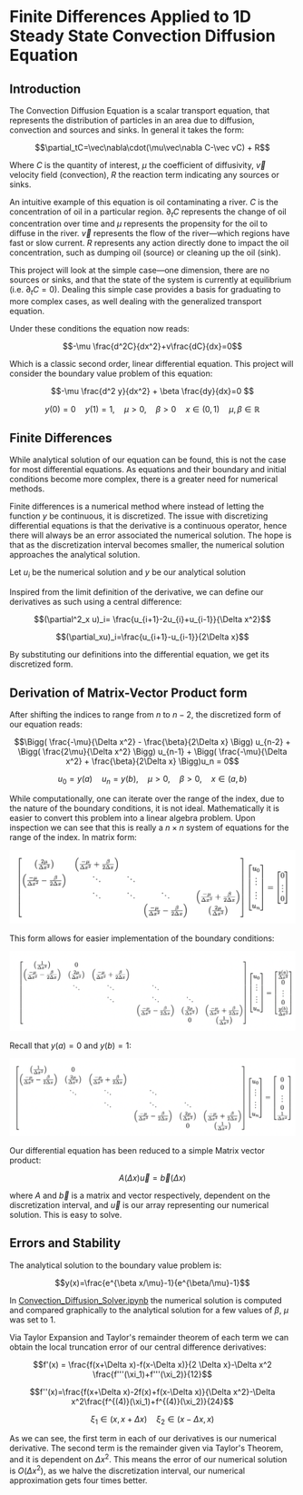 # Finite Differences Applied to 1D Steady State Convection Diffusion Equation
## Introduction

The Convection Diffusion Equation is a scalar transport equation, that represents the distribution of particles in an area due to diffusion, convection and sources and sinks. In general it takes the form:

$$\partial_tC=\vec\nabla\cdot(\mu\vec\nabla C-\vec vC) + R​$$

Where $C$ is the quantity of interest, $\mu$ the coefficient of diffusivity, $\vec v$ velocity field (convection), $R$ the reaction term indicating any sources or sinks. 

An intuitive example of this equation is oil contaminating a river. $C$ is the concentration of oil in a particular region. $\partial_tC$ represents the change of oil concentration over time and $\mu$ represents the propensity for the oil to diffuse in the river. $\vec v$ represents the flow of the river—which regions have fast or slow current. $R$ represents any action directly done to impact the oil concentration, such as dumping oil (source) or cleaning up the oil (sink). 

This project will look at the simple case—one dimension, there are no sources or sinks, and that the state of the system is currently at equilibrium (i.e. $\partial_t C=0$). Dealing this simple case provides a basis for graduating to more complex cases, as well dealing with the generalized transport equation. 

Under these conditions the equation now reads:

$$-\mu \frac{d^2C}{dx^2}+v\frac{dC}{dx}=0$$

Which is a classic second order, linear differential equation. This project will consider the boundary value problem of this equation:

$$-\mu \frac{d^2 y}{dx^2} + \beta \frac{dy}{dx}=0 $$

$$ y(0)=0 \quad y(1)=1 , \quad \mu>0, \quad \beta > 0 \quad x\in(0,1) \quad \mu,\beta\in\mathbb{R}$$

## Finite Differences

While analytical solution of our equation can be found, this is not the case for most differential equations. As equations and their boundary and initial conditions become more complex, there is a greater need for numerical methods. 

Finite differences is a numerical method where instead of letting the function $y$ be continuous, it is discretized. The issue with discretizing differential equations is that the derivative is a continuous operator, hence there will always be an error associated the numerical solution. The hope is that as the discretization interval becomes smaller, the numerical solution approaches the analytical solution. 

Let $u_i$ be the numerical solution and $y$ be our analytical solution

Inspired from the limit definition of the derivative, we can define our derivatives as such using a central difference: 
```math
(\partial^2_x u)_i= \frac{u_{i+1}-2u_{i}+u_{i-1}}{\Delta x^2}
```

```math
(\partial_xu)_i=\frac{u_{i+1}-u_{i-1}}{2\Delta x}
```
By substituting our definitions into the differential equation, we get its discretized form.
## Derivation of Matrix-Vector Product form

After shifting the indices to range from $n$ to $n-2$, the discretized form of our equation reads:
```math
\Bigg( \frac{-\mu}{\Delta x^2} - \frac{\beta}{2\Delta x} \Bigg) u_{n-2} + \Bigg( \frac{2\mu}{\Delta x^2} \Bigg) u_{n-1} + \Bigg( \frac{-\mu}{\Delta x^2} + \frac{\beta}{2\Delta x} \Bigg)u_n = 0
```

$$u_0= y(a) \quad u_n = y(b), \quad \mu > 0, \quad \beta > 0, \quad x\in(a,b)$$

While computationally, one can iterate over the range of the index, due to the nature of the boundary conditions, it is not ideal. Mathematically it is easier to convert this problem into a linear algebra problem. Upon inspection we can see that this is really a $n\times n$ system of equations for the range of the index. In matrix form:

![Matrix Equation](Matrix1.png)

This form allows for easier implementation of the boundary conditions:

![Matrix Equation](Matrix2.png)

Recall that $y(a)=0$ and $y(b)=1$:

![Matrix Equation](Matrix3.png)

Our differential equation has been reduced to a simple Matrix vector product:

$$A(\Delta x)\vec{u}=\vec{b}(\Delta x)$$

where $A$ and $\vec{b}$ is a matrix and vector respectively, dependent on the discretization interval, and $\vec{u}$ is our array representing our numerical solution. This is easy to solve. 

## Errors and Stability

The analytical solution to the boundary value problem is:

$$y(x)=\frac{e^{\beta x/\mu}-1}{e^{\beta/\mu}-1}$$

In [Convection_Diffusion_Solver.ipynb](Convection_Diffusion_Solver.ipynb) the numerical solution is computed and compared graphically to the analytical solution for a few values of $\beta$, $\mu$ was set to 1.

Via Taylor Expansion and Taylor's remainder theorem of each term we can obtain the local truncation error of our central difference derivatives:


$$f'(x) = \frac{f(x+\Delta x)-f(x-\Delta x)}{2 \Delta x}-\Delta x^2 \frac{f'''(\xi_1)+f'''(\xi_2)}{12}$$

$$f''(x)=\frac{f(x+\Delta x)-2f(x)+f(x-\Delta x)}{\Delta x^2}-\Delta x^2\frac{f^{(4)}(\xi_1)+f^{(4)}(\xi_2)}{24}$$

$$\xi_1\in(x,x+\Delta x) \quad \xi_2\in(x-\Delta x,x)$$

As we can see, the first term in each of our derivatives is our numerical derivative. The second term is the remainder given via Taylor's Theorem, and it is dependent on $\Delta x^2$. This means the error of our numerical solution is $O(\Delta x^2)$, as we halve the discretization interval, our numerical approximation gets four times better. 
